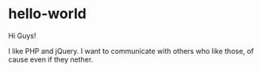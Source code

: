 # hello-world
Hi Guys!

I like PHP and jQuery.
I want to communicate with others who like those, of cause even if they nether.
